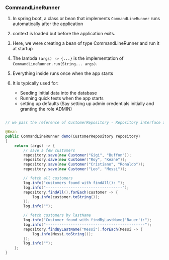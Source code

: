 

###  CommandLineRunner
1. In spring boot, a class or bean that implements ```CommandLineRunner``` runs automatically after the application
2. context is loaded but before the application exits.

3. Here, we were creating a bean of type CommandLineRunner and run it at startup
   
4. The lambda ```(args) -> {...}``` is the implementation of ```CommandLineRunner.run(String... args)```.


5. Everything inside runs once when the app starts
   
6. It is typically used for:
    - Seeding initial data into the database
    - Running quick tests when the app starts
    - setting up defaults (Say setting up admin credentials initially and granting the role ADMIN)



```java

// we pass the reference of CustomerRepository - Repository interface and use save() method

@Bean
public CommandLineRunner demo(CustomerRepository repository)
{
    return (args) -> {
        // save a few customers
        repository.save(new Customer("Gigi", "Buffon"));
        repository.save(new Customer("Roy", "Keane"));
        repository.save(new Customer("Cristiano", "Ronaldo"));
        repository.save(new Customer("Leo", "Messi"));

        // fetch all customers
        log.info("customers found with findAll(): ");
        log.info("----------------------------------");
        repository.findAll().forEach(customer -> {
            log.info(customer.toString());
        });
        log.info("");

        // fetch customers by lastName
        log.info("Customer found with findByLastName('Bauer'):");
        log.info("--------------------------------------------");
        repository.findByLastName("Messi").forEach(Messi -> {
            log.info(Messi.toString());
        });
        log.info("");
    };
}
```

